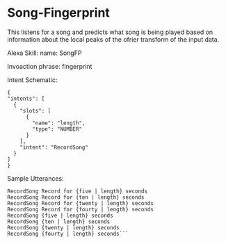 # Song-Fingerprint

This listens for a song and predicts what song is being played based on information about the local peaks of the ofrier transform of the input data.

Alexa Skill:
  name: SongFP

  Invoaction phrase: fingerprint
  
  Intent Schematic:
  ```
{
  "intents": [
    {
      "slots": [
        {
          "name": "length",
          "type": "NUMBER"
        }
      ],
      "intent": "RecordSong"
    }
  ]
}
```
Sample Utterances:

```
RecordSong Record for {five | length} seconds
RecordSong Record for {ten | length} seconds
RecordSong Record for {twenty | length} seconds
RecordSong Record for {fourty | length} seconds
RecordSong {five | length} seconds
RecordSong {ten | length} seconds
RecordSong {twenty | length} seconds
RecordSong {fourty | length} seconds```
